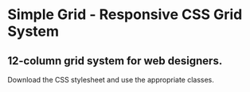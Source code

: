 # Simple Grid - Responsive CSS Grid System
## 12-column grid system for web designers.
Download the CSS stylesheet and use the appropriate classes.

